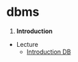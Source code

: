 # dbms

1.  **Introduction**

  - Lecture
    -  [Introduction DB](https://colab.research.google.com/github/fbeilstein/dbms/blob/master/DB_lecture-1.ipynb)
